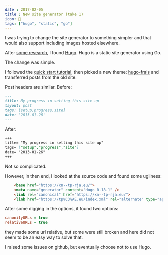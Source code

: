 ```yaml
---
date : 2017-02-05
title : New site generator (take 1)
icon: 🚫
tags: ["hugo", "static", "go"]
---
```

I was trying to change the site generator to something simpler and that would also support including images hosted elsewhere.

After [some research](https://www.staticgen.com/), I found [Hugo](https://gohugo.io). Hugo is a static site generator using Go.

The change was simple.

I followed the [quick start tutorial](https://gohugo.io/overview/quickstart/), then picked a new theme: [hugo-frais](https://github.com/the2ne/hugo-frais) and transferred posts from the old site.

Post headers are similar. Before:

```md
---
title: My progress in setting this site up
layout: post
tags: [setup,progress,site]
date: '2013-01-26'
---
```

After:

```md
+++
title= "My progress in setting this site up"
tags= ["setup","progress","site"]
date= "2013-01-26"
+++
```

Not so complicated.

However, in then end, I looked at the source code and found some ugliness:

```html
    <base href="https://xn--tp-rja.eu/">
    <meta name="generator" content="Hugo 0.18.1" />
    <link rel="canonical" href="https://xn--tp-rja.eu/">
    <link href="https://tp%C3%AE.eu/index.xml" rel="alternate" type="application/rss+xml" title="Thomas Piart" />
```

After some digging in the options, it found two options:

```ini
canonifyURLs = true
relativeURLs = true
```

they made some url relative, but some were still broken and here did not seem to be an easy way to solve that.

I raised some issues on github, but eventually choose not to use Hugo.
